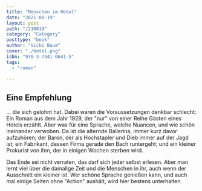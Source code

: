 ```yaml
---
title: "Menschen im Hotel"
date: "2021-08-19"
layout: post
path: "/210819"
category: "Category"
posttype: "book"
author: "Vicki Baum"
cover: "./hotel.png"
isbn: "978-3-7341-0641-5"
tags:
  - "roman"

---
```

## Eine Empfehlung

... die sich gelohnt hat. Dabei waren die Voraussetzungen denkbar schlecht: Ein Roman aus dem Jahr 1929, der "nur" von einer Reihe Gästen eines Hotels erzählt. Aber was für eine Sprache, welche Nuancen, und wie schön ineinander verwoben. Da ist die alternde Ballerina, immer kurz davor aufzuhören; der Baron, der als Hochstapler und Dieb immer auf der Jagd ist; ein Fabrikant, dessen Firma gerade den Bach runtergeht; und ein kleiner Prokurist von ihm, der in einigen Wochen sterben wird.

Das Ende sei nicht verraten, das darf sich jeder selbst erlesen. Aber man lernt viel über die damalige Zeit und die Menschen in ihr, auch wenn der Ausschnitt ein kleiner ist. Wer schöne Sprache genießen kann, und auch mal einige Seiten ohne "Action" aushält, wird hier bestens unterhalten.